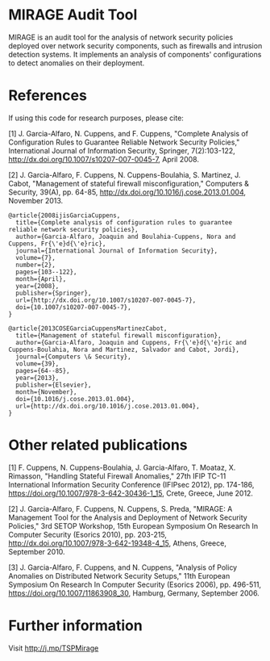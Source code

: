 # MIRAGE Audit Tool

MIRAGE is an audit tool for the analysis of network security policies deployed over network security components, such as firewalls and intrusion detection systems. It implements an analysis of components' configurations to detect anomalies on their deployment. 


# References

If using this code for research purposes, please cite:

[1] J. Garcia-Alfaro, N. Cuppens, and F. Cuppens, "Complete Analysis of Configuration Rules to Guarantee Reliable Network Security Policies," International Journal of Information Security, Springer, 7(2):103-122, http://dx.doi.org/10.1007/s10207-007-0045-7, April 2008.

[2] J. Garcia-Alfaro, F. Cuppens, N. Cuppens-Boulahia, S. Martinez, J. Cabot, "Management of stateful firewall misconfiguration," Computers & Security, 39(A), pp. 64-85, http://dx.doi.org/10.1016/j.cose.2013.01.004, November 2013.

```
@article{2008ijisGarciaCuppens,
  title={Complete analysis of configuration rules to guarantee reliable network security policies},
  author={Garcia-Alfaro, Joaquin and Boulahia-Cuppens, Nora and Cuppens, Fr{\'e}d{\'e}ric},
  journal={International Journal of Information Security},
  volume={7},
  number={2},
  pages={103--122},
  month={April},
  year={2008},
  publisher={Springer},
  url={http://dx.doi.org/10.1007/s10207-007-0045-7},
  doi={10.1007/s10207-007-0045-7},
}

@article{2013COSEGarciaCuppensMartinezCabot,
  title={Management of stateful firewall misconfiguration},
  author={Garcia-Alfaro, Joaquin and Cuppens, Fr{\'e}d{\'e}ric and Cuppens-Boulahia, Nora and Martinez, Salvador and Cabot, Jordi},
  journal={Computers \& Security},
  volume={39},
  pages={64--85},
  year={2013},
  publisher={Elsevier},
  month={November},
  doi={10.1016/j.cose.2013.01.004},
  url={http://dx.doi.org/10.1016/j.cose.2013.01.004},
}
```


# Other related publications


[1] F. Cuppens, N. Cuppens-Boulahia, J. Garcia-Alfaro, T. Moataz, X. Rimasson, "Handling Stateful Firewall Anomalies," 27th IFIP TC-11 International Information Security Conference (IFIPsec 2012), pp. 174-186, https://doi.org/10.1007/978-3-642-30436-1_15, Crete, Greece, June 2012.

[2] J. Garcia-Alfaro, F. Cuppens, N. Cuppens, S. Preda, "MIRAGE: A Management Tool for the Analysis and Deployment of Network Security Policies," 3rd SETOP Workshop, 15th European Symposium On Research In Computer Security (Esorics 2010), pp. 203-215, http://dx.doi.org/10.1007/978-3-642-19348-4_15, Athens, Greece, September 2010.

[3] J. Garcia-Alfaro, F. Cuppens, and N. Cuppens, "Analysis of Policy Anomalies on Distributed Network Security Setups," 11th European Symposium On Research In Computer Security (Esorics 2006), pp. 496-511, https://doi.org/10.1007/11863908_30, Hamburg, Germany, September 2006.


# Further information 

Visit <a href="http://j.mp/TSPMirage">http://j.mp/TSPMirage</a>
